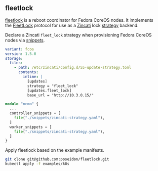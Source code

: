 ## fleetlock

[fleetlock](https://github.com/poseidon/fleetlock) is a reboot coordinator for Fedora CoreOS nodes. It implements the [FleetLock](https://github.com/coreos/airlock/pull/1/files) protocol for use as a [Zincati](https://github.com/coreos/zincati) lock [strategy](https://github.com/coreos/zincati/blob/master/docs/usage/updates-strategy.md) backend.

Declare a Zincati `fleet_lock` strategy when provisioning Fedora CoreOS nodes via [snippets](/advanced/customization/#hosts).

```yaml
variant: fcos
version: 1.5.0
storage:
  files:
    - path: /etc/zincati/config.d/55-update-strategy.toml
      contents:
        inline: |
          [updates]
          strategy = "fleet_lock"
          [updates.fleet_lock]
          base_url = "http://10.3.0.15/"
```

```tf
module "nemo" {
  ...
  controller_snippets = [
    file("./snippets/zincati-strategy.yaml"),
  ]
  worker_snippets = [
    file("./snippets/zincati-strategy.yaml"),
  ]
}
```

Apply fleetlock based on the example manifests.

```sh
git clone git@github.com:poseidon/fleetlock.git
kubectl apply -f examples/k8s
```

